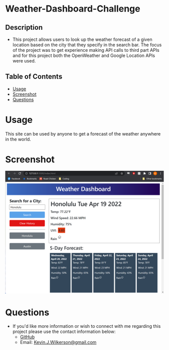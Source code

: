 # Weather-Dashboard-Challenge

## Description

- This project allows users to look up the weather forecast of a given location based on the city that they specify in the search bar. The focus of the project was to get experience making API calls to third part APIs and for this project both the OpenWeather and Google Location APIs were used.

## Table of Contents

- [Usage](#usage)
- [Screenshot](#screenshot)
- [Questions](#questions)

# Usage

This site can be used by anyone to get a forecast of the weather anywhere in the world.

# Screenshot

<img src="/assets/images/Screenshot.png" alt="Screenshot of the weather dashboard">

# Questions

- If you'd like more information or wish to connect with me regarding this project please use the contact information below:
  - [GitHub](https://github.com/KevinJWilkerson)
  - Email: Kevin.J.Wilkerson@gmail.com
